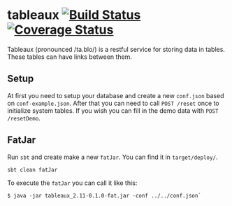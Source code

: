 # tableaux [![Build Status](https://travis-ci.org/campudus/tableaux.svg)](https://travis-ci.org/campudus/tableaux) [![Coverage Status](https://coveralls.io/repos/campudus/tableaux/badge.svg?branch=master&service=github)](https://coveralls.io/github/campudus/tableaux?branch=master)

Tableaux (pronounced /ta.blo/) is a restful service for storing data in tables. These tables can have links between them.

## Setup

At first you need to setup your database and create a new `conf.json` based on `conf-example.json`.
After that you can need to call `POST /reset` once to initialize system tables. If you wish you can fill in the demo data with `POST /resetDemo`.

## FatJar

Run `sbt` and create make a new `fatJar`. You can find it in `target/deploy/`.

```
sbt clean fatJar
```

To execute the `fatJar` you can call it like this:

```
$ java -jar tableaux_2.11-0.1.0-fat.jar -conf ../../conf.json`
```
